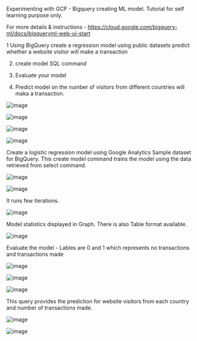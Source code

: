 Experimenting with GCP - Bigquery creating ML model. Tutorial for self learning purpose only.

For more details & instructions - https://cloud.google.com/bigquery-ml/docs/bigqueryml-web-ui-start

1 Using BigQuery create a regression model using public datasets predict whether a website visitor will make a transaction

2. create model SQL command 

3. Evaluate your model

4. Predict model on the number of visitors from different countries will maka a transaction.



![image](https://user-images.githubusercontent.com/49286341/64492843-aaa7dd80-d22d-11e9-9c2d-70f14821ee5f.png)



![image](https://user-images.githubusercontent.com/49286341/64492845-ae3b6480-d22d-11e9-806c-3399e108de6e.png)



![image](https://user-images.githubusercontent.com/49286341/64492847-b1365500-d22d-11e9-836e-f1b5891e41d3.png)



![image](https://user-images.githubusercontent.com/49286341/64492848-b5627280-d22d-11e9-831c-1cc07e62e956.png)



Create a logistic regression model using Google Analytics Sample dataset for BigQuery. This create model command trains the model using the data retrieved from select command.


![image](https://user-images.githubusercontent.com/49286341/64492850-b98e9000-d22d-11e9-88c0-3696e5205d81.png)



![image](https://user-images.githubusercontent.com/49286341/64492851-bdbaad80-d22d-11e9-9455-4aab0fd15411.png)


It runs few iterations.



![image](https://user-images.githubusercontent.com/49286341/64492853-c1e6cb00-d22d-11e9-9aa3-cd27db925b69.png)


Model statistics displayed in Graph. There is also Table format available. 


![image](https://user-images.githubusercontent.com/49286341/64492857-c90dd900-d22d-11e9-9b7a-d90a15feeb16.png)


Evaluate the model - Lables are 0 and 1 which represents no transactions and transactions made

![image](https://user-images.githubusercontent.com/49286341/64492859-cf9c5080-d22d-11e9-8e77-9d2149b6391f.png)



![image](https://user-images.githubusercontent.com/49286341/64492861-d32fd780-d22d-11e9-9e03-83bc08dbf642.png)




![image](https://user-images.githubusercontent.com/49286341/64492863-d62ac800-d22d-11e9-8546-3045e81c9077.png)


This query provides the prediction for website visitors from each country and number of transactions made.

![image](https://user-images.githubusercontent.com/49286341/64492864-d925b880-d22d-11e9-9468-907993948532.png)


![image](https://user-images.githubusercontent.com/49286341/64492870-db881280-d22d-11e9-959b-3d1f2a264a8b.png)
